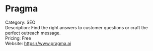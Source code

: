# Pragma

Category: SEO  
Description: Find the right answers to customer questions or craft the perfect outreach message.  
Pricing: Free  
Website: https://www.pragma.ai
